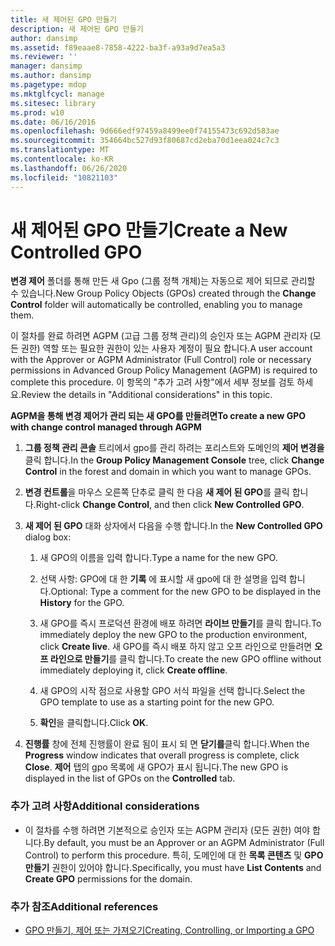 ```yaml
---
title: 새 제어된 GPO 만들기
description: 새 제어된 GPO 만들기
author: dansimp
ms.assetid: f89eaae8-7858-4222-ba3f-a93a9d7ea5a3
ms.reviewer: ''
manager: dansimp
ms.author: dansimp
ms.pagetype: mdop
ms.mktglfcycl: manage
ms.sitesec: library
ms.prod: w10
ms.date: 06/16/2016
ms.openlocfilehash: 9d666edf97459a8499ee0f74155473c692d583ae
ms.sourcegitcommit: 354664bc527d93f80687cd2eba70d1eea024c7c3
ms.translationtype: MT
ms.contentlocale: ko-KR
ms.lasthandoff: 06/26/2020
ms.locfileid: "10821103"
---
```

# <span data-ttu-id="2a447-103">새 제어된 GPO 만들기</span><span class="sxs-lookup"><span data-stu-id="2a447-103">Create a New Controlled GPO</span></span>


<span data-ttu-id="2a447-104">**변경 제어** 폴더를 통해 만든 새 Gpo (그룹 정책 개체)는 자동으로 제어 되므로 관리할 수 있습니다.</span><span class="sxs-lookup"><span data-stu-id="2a447-104">New Group Policy Objects (GPOs) created through the **Change Control** folder will automatically be controlled, enabling you to manage them.</span></span>

<span data-ttu-id="2a447-105">이 절차를 완료 하려면 AGPM (고급 그룹 정책 관리)의 승인자 또는 AGPM 관리자 (모든 권한) 역할 또는 필요한 권한이 있는 사용자 계정이 필요 합니다.</span><span class="sxs-lookup"><span data-stu-id="2a447-105">A user account with the Approver or AGPM Administrator (Full Control) role or necessary permissions in Advanced Group Policy Management (AGPM) is required to complete this procedure.</span></span> <span data-ttu-id="2a447-106">이 항목의 "추가 고려 사항"에서 세부 정보를 검토 하세요.</span><span class="sxs-lookup"><span data-stu-id="2a447-106">Review the details in "Additional considerations" in this topic.</span></span>

**<span data-ttu-id="2a447-107">AGPM을 통해 변경 제어가 관리 되는 새 GPO를 만들려면</span><span class="sxs-lookup"><span data-stu-id="2a447-107">To create a new GPO with change control managed through AGPM</span></span>**

1.  <span data-ttu-id="2a447-108">**그룹 정책 관리 콘솔** 트리에서 gpo를 관리 하려는 포리스트와 도메인의 **제어 변경을** 클릭 합니다.</span><span class="sxs-lookup"><span data-stu-id="2a447-108">In the **Group Policy Management Console** tree, click **Change Control** in the forest and domain in which you want to manage GPOs.</span></span>

2.  <span data-ttu-id="2a447-109">**변경 컨트롤**을 마우스 오른쪽 단추로 클릭 한 다음 **새 제어 된 GPO**를 클릭 합니다.</span><span class="sxs-lookup"><span data-stu-id="2a447-109">Right-click **Change Control**, and then click **New Controlled GPO**.</span></span>

3.  <span data-ttu-id="2a447-110">**새 제어 된 GPO** 대화 상자에서 다음을 수행 합니다.</span><span class="sxs-lookup"><span data-stu-id="2a447-110">In the **New Controlled GPO** dialog box:</span></span>

    1.  <span data-ttu-id="2a447-111">새 GPO의 이름을 입력 합니다.</span><span class="sxs-lookup"><span data-stu-id="2a447-111">Type a name for the new GPO.</span></span>

    2.  <span data-ttu-id="2a447-112">선택 사항: GPO에 대 한 **기록** 에 표시할 새 gpo에 대 한 설명을 입력 합니다.</span><span class="sxs-lookup"><span data-stu-id="2a447-112">Optional: Type a comment for the new GPO to be displayed in the **History** for the GPO.</span></span>

    3.  <span data-ttu-id="2a447-113">새 GPO를 즉시 프로덕션 환경에 배포 하려면 **라이브 만들기**를 클릭 합니다.</span><span class="sxs-lookup"><span data-stu-id="2a447-113">To immediately deploy the new GPO to the production environment, click **Create live**.</span></span> <span data-ttu-id="2a447-114">새 GPO를 즉시 배포 하지 않고 오프 라인으로 만들려면 **오프 라인으로 만들기**를 클릭 합니다.</span><span class="sxs-lookup"><span data-stu-id="2a447-114">To create the new GPO offline without immediately deploying it, click **Create offline**.</span></span>

    4.  <span data-ttu-id="2a447-115">새 GPO의 시작 점으로 사용할 GPO 서식 파일을 선택 합니다.</span><span class="sxs-lookup"><span data-stu-id="2a447-115">Select the GPO template to use as a starting point for the new GPO.</span></span>

    5.  <span data-ttu-id="2a447-116">**확인**을 클릭합니다.</span><span class="sxs-lookup"><span data-stu-id="2a447-116">Click **OK**.</span></span>

4.  <span data-ttu-id="2a447-117">**진행률** 창에 전체 진행률이 완료 됨이 표시 되 면 **닫기를**클릭 합니다.</span><span class="sxs-lookup"><span data-stu-id="2a447-117">When the **Progress** window indicates that overall progress is complete, click **Close**.</span></span> <span data-ttu-id="2a447-118">**제어** 탭의 gpo 목록에 새 GPO가 표시 됩니다.</span><span class="sxs-lookup"><span data-stu-id="2a447-118">The new GPO is displayed in the list of GPOs on the **Controlled** tab.</span></span>

### <span data-ttu-id="2a447-119">추가 고려 사항</span><span class="sxs-lookup"><span data-stu-id="2a447-119">Additional considerations</span></span>

-   <span data-ttu-id="2a447-120">이 절차를 수행 하려면 기본적으로 승인자 또는 AGPM 관리자 (모든 권한) 여야 합니다.</span><span class="sxs-lookup"><span data-stu-id="2a447-120">By default, you must be an Approver or an AGPM Administrator (Full Control) to perform this procedure.</span></span> <span data-ttu-id="2a447-121">특히, 도메인에 대 한 **목록 콘텐츠** 및 **GPO 만들기** 권한이 있어야 합니다.</span><span class="sxs-lookup"><span data-stu-id="2a447-121">Specifically, you must have **List Contents** and **Create GPO** permissions for the domain.</span></span>

### <span data-ttu-id="2a447-122">추가 참조</span><span class="sxs-lookup"><span data-stu-id="2a447-122">Additional references</span></span>

-   [<span data-ttu-id="2a447-123">GPO 만들기, 제어 또는 가져오기</span><span class="sxs-lookup"><span data-stu-id="2a447-123">Creating, Controlling, or Importing a GPO</span></span>](creating-controlling-or-importing-a-gpo-editor-agpm30ops.md)

 

 





